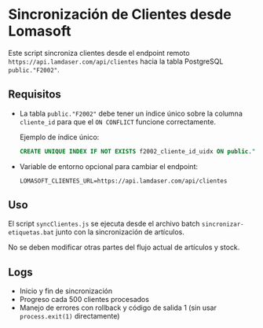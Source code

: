 # Sincronización de Clientes desde Lomasoft

Este script sincroniza clientes desde el endpoint remoto `https://api.lamdaser.com/api/clientes` hacia la tabla PostgreSQL `public."F2002"`.

## Requisitos

- La tabla `public."F2002"` debe tener un índice único sobre la columna `cliente_id` para que el `ON CONFLICT` funcione correctamente.
  
  Ejemplo de índice único:
  ```sql
  CREATE UNIQUE INDEX IF NOT EXISTS f2002_cliente_id_uidx ON public."F2002" (cliente_id);
  ```

- Variable de entorno opcional para cambiar el endpoint:
  ```
  LOMASOFT_CLIENTES_URL=https://api.lamdaser.com/api/clientes
  ```

## Uso

El script `syncClientes.js` se ejecuta desde el archivo batch `sincronizar-etiquetas.bat` junto con la sincronización de artículos.

No se deben modificar otras partes del flujo actual de artículos y stock.

## Logs

- Inicio y fin de sincronización
- Progreso cada 500 clientes procesados
- Manejo de errores con rollback y código de salida 1 (sin usar `process.exit(1)` directamente)
